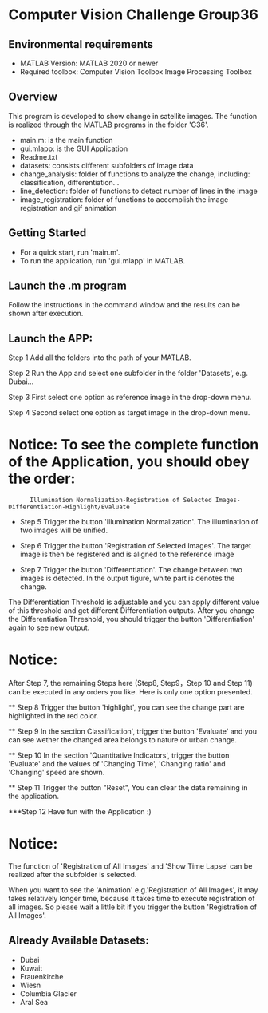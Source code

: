 # Computer Vision Challenge Group36

## Environmental requirements
* MATLAB Version: 	MATLAB 2020 or newer
* Required toolbox:	Computer Vision Toolbox
			Image Processing Toolbox


## Overview
This program is developed to show change in satellite images. The function is realized through the MATLAB programs in the folder 'G36'.

* main.m: is the main function
* gui.mlapp: is the GUI Application
* Readme.txt
* datasets: consists different subfolders of image data
* change_analysis: folder of functions to analyze the change, including: classification, differentiation...
* line_detection: folder of functions to detect number of lines in the image
* image_registration: folder of functions to accomplish the image registration and gif animation


## Getting Started
* For a quick start, run 'main.m'.
* To run the application, run 'gui.mlapp' in MATLAB.

## Launch the .m program
Follow the instructions in the command window and the results can be shown after execution.

## Launch the APP:
Step 1
Add all the folders into the path of your MATLAB.

Step 2
Run the App and select one subfolder in the folder 'Datasets', e.g. Dubai...

Step 3
First select one option as reference image in the drop-down menu.

Step 4
Second select one option as target image in the drop-down menu.

# Notice: To see the complete function of the Application, you should obey the order:

          Illumination Normalization-Registration of Selected Images-Differentiation-Highlight/Evaluate

* Step 5
Trigger the button 'Illumination Normalization'. The illumination of two images will be unified.

* Step 6
Trigger the button 'Registration of Selected Images'. The target image is then be registered and is aligned to the reference image

* Step 7
Trigger the button 'Differentiation'. The change between two images is detected. In the output figure, white part is denotes the change.

The Differentiation Threshold is adjustable and you can apply different value of this threshold and get different Differentiation outputs.
After you change the Differentiation Threshold, you should trigger the button 'Differentiation' again to see new output.

# Notice:
After Step 7, the remaining Steps here (Step8, Step9，Step 10 and Step 11) can be executed in any orders you like. Here is only one option presented.

** Step 8
Trigger the button 'highlight', you can see the change part are highlighted in the red color.

** Step 9
In the section Classification', trigger the button 'Evaluate' and you can see wether the changed area belongs to nature or urban change.

** Step 10
In the section 'Quantitative Indicators', trigger the button 'Evaluate' and the values of 'Changing Time', 'Changing ratio' and 'Changing' speed are shown. 

** Step 11
Trigger the button "Reset", You can clear the data remaining in the application.

***Step 12
Have fun with the Application :)

# Notice:
The function of 'Registration of All Images' and 'Show Time Lapse' can be realized after the subfolder is selected.

When you want to see the 'Animation' e.g.'Registration of All Images', it may takes relatively longer time, because it takes time to execute registration of all images.
So please wait a little bit if you trigger the button 'Registration of All Images'.

## Already Available Datasets:
* Dubai
* Kuwait
* Frauenkirche
* Wiesn
* Columbia Glacier
* Aral Sea
